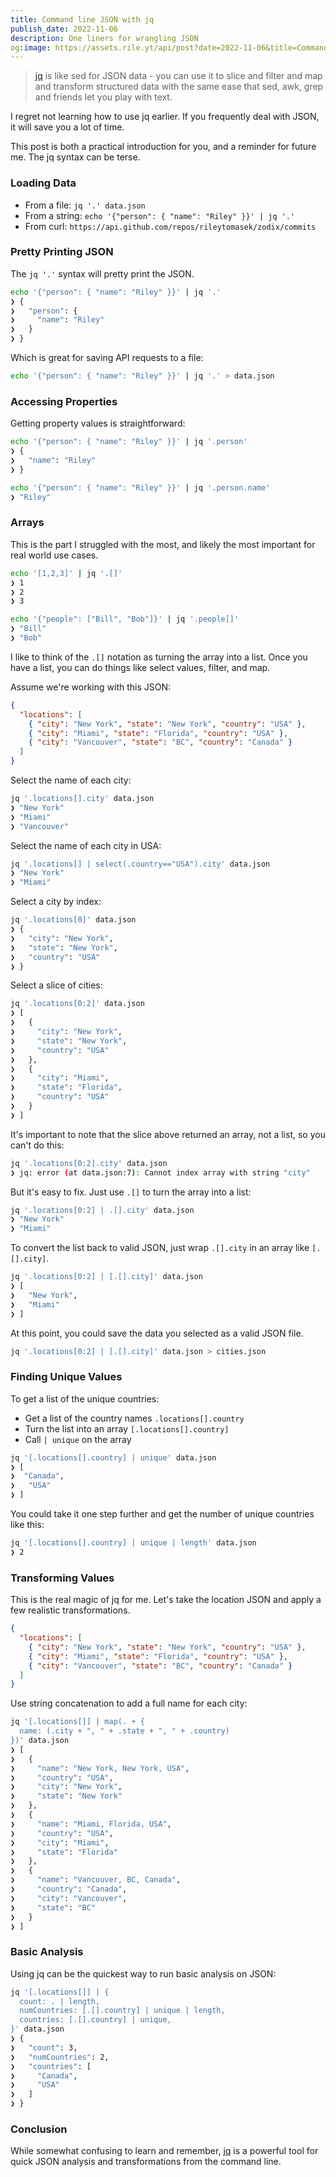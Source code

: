 ```yaml
---
title: Command line JSON with jq
publish_date: 2022-11-06
description: One liners for wrangling JSON
og:image: https://assets.rile.yt/api/post?date=2022-11-06&title=Command%20line%20JSON%20with%20jq
---
```


> [jq](https://stedolan.github.io/jq/) is like sed for JSON data - you can use it to slice and filter and map and transform structured data with the same ease that sed, awk, grep and friends let you play with text.

I regret not learning how to use jq earlier. If you frequently deal with JSON, it will save you a lot of time.

This post is both a practical introduction for you, and a reminder for future me. The jq syntax can be terse.

### Loading Data

- From a file: `jq '.' data.json`
- From a string: `echo '{"person": { "name": "Riley" }}' | jq '.'`
- From curl: `https://api.github.com/repos/rileytomasek/zodix/commits`

### Pretty Printing JSON

The `jq '.'` syntax will pretty print the JSON.

```bash
echo '{"person": { "name": "Riley" }}' | jq '.'
❯ {
❯   "person": {
❯     "name": "Riley"
❯   }
❯ } 
```

Which is great for saving API requests to a file:
```bash
echo '{"person": { "name": "Riley" }}' | jq '.' > data.json
```

### Accessing Properties

Getting property values is straightforward:
```bash
echo '{"person": { "name": "Riley" }}' | jq '.person'
❯ {
❯   "name": "Riley"
❯ }

echo '{"person": { "name": "Riley" }}' | jq '.person.name'
❯ "Riley"
```

### Arrays

This is the part I struggled with the most, and likely the most important for real world use cases.

```bash
echo '[1,2,3]' | jq '.[]'
❯ 1
❯ 2
❯ 3

echo '{"people": ["Bill", "Bob"]}' | jq '.people[]'
❯ "Bill"
❯ "Bob"
```

I like to think of the `.[]` notation as turning the array into a list. Once you have a list, you can do things like select values, filter, and map.

Assume we're working with this JSON:

```json
{
  "locations": [
    { "city": "New York", "state": "New York", "country": "USA" },
    { "city": "Miami", "state": "Florida", "country": "USA" },
    { "city": "Vancouver", "state": "BC", "country": "Canada" }
  ]  
}
```

Select the name of each city:

```bash
jq '.locations[].city' data.json
❯ "New York"
❯ "Miami"
❯ "Vancouver"
```

Select the name of each city in USA:

```bash
jq '.locations[] | select(.country=="USA").city' data.json
❯ "New York"
❯ "Miami"
```

Select a city by index:

```bash
jq '.locations[0]' data.json
❯ {
❯   "city": "New York",
❯   "state": "New York",
❯   "country": "USA"
❯ }
```

Select a slice of cities:

```bash
jq '.locations[0:2]' data.json
❯ [
❯   {
❯     "city": "New York",
❯     "state": "New York",
❯     "country": "USA"
❯   },
❯   {
❯     "city": "Miami",
❯     "state": "Florida",
❯     "country": "USA"
❯   }
❯ ]
```

It's important to note that the slice above returned an array, not a list, so you can't do this:

```bash
jq '.locations[0:2].city' data.json
❯ jq: error (at data.json:7): Cannot index array with string "city"
```

But it's easy to fix. Just use `.[]` to turn the array into a list:
```bash
jq '.locations[0:2] | .[].city' data.json
❯ "New York"
❯ "Miami"
```

To convert the list back to valid JSON, just wrap `.[].city` in an array like `[.[].city]`.

```bash
jq '.locations[0:2] | [.[].city]' data.json
❯ [
❯   "New York",
❯   "Miami"
❯ ]
```

At this point, you could save the data you selected as a valid JSON file.

```bash
jq '.locations[0:2] | [.[].city]' data.json > cities.json
```

### Finding Unique Values

To get a list of the unique countries:

- Get a list of the country names `.locations[].country`
- Turn the list into an array `[.locations[].country]`
- Call `| unique` on the array

```bash
jq '[.locations[].country] | unique' data.json
❯ [
❯  "Canada",
❯   "USA"
❯ ]
```

You could take it one step further and get the number of unique countries like this:

```bash
jq '[.locations[].country] | unique | length' data.json
❯ 2
```

### Transforming Values

This is the real magic of jq for me. Let's take the location JSON and apply a few realistic transformations.

```json
{
  "locations": [
    { "city": "New York", "state": "New York", "country": "USA" },
    { "city": "Miami", "state": "Florida", "country": "USA" },
    { "city": "Vancouver", "state": "BC", "country": "Canada" }
  ]  
}
```

Use string concatenation to add a full name for each city:

```bash
jq '[.locations[]] | map(. + {
  name: (.city + ", " + .state + ", " + .country)
})' data.json
❯ [
❯   {
❯     "name": "New York, New York, USA",
❯     "country": "USA",
❯     "city": "New York",
❯     "state": "New York"
❯   },
❯   {
❯     "name": "Miami, Florida, USA",
❯     "country": "USA",
❯     "city": "Miami",
❯     "state": "Florida"
❯   },
❯   {
❯     "name": "Vancouver, BC, Canada",
❯     "country": "Canada",
❯     "city": "Vancouver",
❯     "state": "BC"
❯   }
❯ ]
```

### Basic Analysis

Using jq can be the quickest way to run basic analysis on JSON:

```bash
jq '[.locations[]] | {
  count: . | length,
  numCountries: [.[].country] | unique | length,
  countries: [.[].country] | unique,
}' data.json
❯ {
❯   "count": 3,
❯   "numCountries": 2,
❯   "countries": [
❯     "Canada",
❯     "USA"
❯   ]
❯ }
```

### Conclusion

While somewhat confusing to learn and remember, [jq](https://stedolan.github.io/jq/) is a powerful tool for quick JSON analysis and transformations from the command line.
